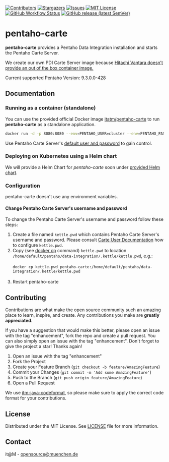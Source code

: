 <!-- PROJECT SHIELDS -->

[![Contributors][contributors-shield]][contributors-url]
[![Stargazers][stars-shield]][stars-url]
[![Issues][issues-shield]][issues-url]
[![MIT License][license-shield]][license-url]
[![GitHub Workflow Status][github-workflow-status]][github-workflow-status-url]
[![GitHub release (latest SemVer)][release-shield]][release-url]

# pentaho-carte

**pentaho-carte** provides a Pentaho Data Integration installation and starts the Pentaho Carte Server.

We create our own PDI Carte Server image because [Hitachi Vantara doesn’t provide an out of the box container image.](https://community.hitachivantara.com/blogs/archive-user/2021/09/09/pentaho-data-integration-on-kubernetes)

Current supported Pentaho Version: 9.3.0.0-428

## Documentation

### Running as a container (standalone)

You can use the provided official Docker image [itatm/pentaho-carte](https://github.com/it-at-m/pentaho-carte/pkgs/container/pentaho-carte) to run **pentaho-carte** as a standalone application.

```sh
docker run -d -p 8080:8080 --env=PENTAHO_USER=cluster --env=PENTAHO_PASSWORD=cluster --name pentaho-carte ghcr.io/it-at-m/pentaho-carte:0.0.1-snapshot
```

Use Pentaho Carte Server's  [default user and password](https://pentaho-public.atlassian.net/wiki/spaces/EAI/pages/372704158/Carte+User+Documentation#CarteUserDocumentation-Security) to gain control. 

### Deploying on Kubernetes using a Helm chart

We will provide a Helm Chart for *pentaho-carte* soon under [provided Helm chart][helm-chart-github].

<!-- If you want to deploy pentaho-carte on a Kubernetes cluster, you can use the [provided Helm chart][helm-chart-github].-->

### Configuration

pentaho-carte doesn't use any environment variables.

#### Change Pentaho Carte Server's username and password

To change the Pentaho Carte Server's username and password follow these steps:

1. Create a file named `kettle.pwd` which contains Pentaho Carte Server's username and password. Please consult [Carte User Documentation](https://pentaho-public.atlassian.net/wiki/spaces/EAI/pages/372704158/Carte+User+Documentation#CarteUserDocumentation-Security) how to configure `kettle.pwd`.
2. Copy (see [docker cp](https://docs.docker.com/reference/cli/docker/container/cp/) command) `kettle.pwd` to location
   `/home/default/pentaho/data-integration/.kettle/kettle.pwd`, e.g.: <br/><br/>
```docker cp kettle.pwd pentaho-carte:/home/default/pentaho/data-integration/.kettle/kettle.pwd```<br/><br/>
3. Restart pentaho-carte

## Contributing

Contributions are what make the open source community such an amazing place to learn, inspire, and create. Any contributions you make are **greatly appreciated**.

If you have a suggestion that would make this better, please open an issue with the tag "enhancement", fork the repo and create a pull request. You can also simply open an issue with the tag "enhancement".
Don't forget to give the project a star! Thanks again!

1. Open an issue with the tag "enhancement"
2. Fork the Project
3. Create your Feature Branch (`git checkout -b feature/AmazingFeature`)
4. Commit your Changes (`git commit -m 'Add some AmazingFeature'`)
5. Push to the Branch (`git push origin feature/AmazingFeature`)
6. Open a Pull Request

We use [itm-java-codeformat](https://github.com/it-at-m/itm-java-codeformat), so please make sure to apply the correct code format for your contributions.

## License

Distributed under the MIT License. See [LICENSE](LICENSE) file for more information.

## Contact

it@M - opensource@muenchen.de

[contributors-shield]: https://img.shields.io/github/contributors/it-at-m/pentaho-carte.svg?style=for-the-badge
[contributors-url]: https://github.com/it-at-m/pentaho-carte/graphs/contributors
[forks-shield]: https://img.shields.io/github/forks/it-at-m/pentaho-carte.svg?style=for-the-badge
[forks-url]: https://github.com/it-at-m/pentaho-carte/network/members
[stars-shield]: https://img.shields.io/github/stars/it-at-m/pentaho-carte.svg?style=for-the-badge
[stars-url]: https://github.com/it-at-m/pentaho-carte/stargazers
[issues-shield]: https://img.shields.io/github/issues/it-at-m/pentaho-carte.svg?style=for-the-badge
[issues-url]: https://github.com/it-at-m/pentaho-carte/issues
[license-shield]: https://img.shields.io/github/license/it-at-m/pentaho-carte.svg?style=for-the-badge
[license-url]: https://github.com/it-at-m/pentaho-carte/blob/main/LICENSE
[github-workflow-status]: https://img.shields.io/github/actions/workflow/status/it-at-m/pentaho-carte/build.yaml?style=for-the-badge
[github-workflow-status-url]: https://github.com/it-at-m/pentaho-carte/actions/workflows/build.yaml
[release-shield]: https://img.shields.io/github/v/release/it-at-m/pentaho-carte?sort=semver&style=for-the-badge
[release-url]: https://github.com/it-at-m/pentaho-carte/releases
[helm-chart-github]: https://artifacthub.io/packages/helm/it-at-m/pentaho-carte